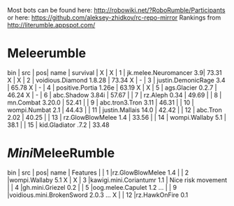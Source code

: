 Most bots can be found here: http://robowiki.net/?RoboRumble/Participants
or here: https://github.com/aleksey-zhidkov/rc-repo-mirror
Rankings from http://literumble.appspot.com/

# Meleerumble

bin | src | pos| name                    | survival |
 X  |  X  | 1  | jk.melee.Neuromancer 3.9| 73.31
 X  |  X  | 2  | voidious.Diamond 1.8.28 | 73.34
 X  |  -  | 3  | justin.DemonicRage 3.4  | 65.78
 X  |  -  | 4  | positive.Portia 1.26e   | 63.19
 X  |  X  | 5  | ags.Glacier 0.2.7       | 46.24
 X  |  -  | 6  | abc.Shadow 3.84i        | 57.67
    |     | 7  | rz.Aleph 0.34           | 49.69
    |     | 8  | mn.Combat 3.20.0        | 52.41
    |     | 9  | abc.tron3.Tron 3.11     | 46.31
    |     | 10 | wompi.Numbat 2.1        | 44.43
    |     | 11 | justin.Mallais 14.0     | 42.42
    |     | 12 | abc.Tron 2.02           | 40.25
    |     | 13 | rz.GlowBlowMelee 1.4    | 33.56
    |     | 14 | wompi.Wallaby 5.1       | 38.1
    |     | 15 | kid.Gladiator .7.2      | 33.48

# *Mini*MeleeRumble

bin | src | pos| name                      | Features
    |     | 1  |rz.GlowBlowMelee 1.4
    |     | 2  |wompi.Wallaby 5.1
 X  | X   | 3  |kawigi.mini.Coriantumr 1.1 | Nice risk movement
    |     | 4  |gh.mini.Griezel 0.2
    |     | 5  |oog.melee.Capulet 1.2
 ...
    |     | 9  |voidious.mini.BrokenSword 2.0.3
 ...
 X  |     | 12 |rz.HawkOnFire 0.1
